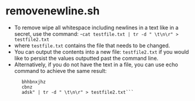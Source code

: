 # removenewline.sh
- To remove  wipe all whitespace including newlines in a text like in a secret, use the command:
  -`cat testfile.txt | tr -d " \t\n\r" > testfile2.txt`
- where `testfile.txt` contains the file that needs to be changed.
- You can output the contents into a new file: `testfile2.txt` if you would like to persist the values outputted past the command line.
- Alternatively, if you do not have the text in a file, you can use echo command to achieve the same result:
```echo "Ncghcbhbjncsx 
      bhhbnxjhz
      cbnz
      adsk" | tr -d " \t\n\r" > testfile2.txt```
